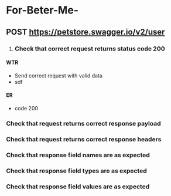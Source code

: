 # For-Beter-Me-

## POST https://petstore.swagger.io/v2/user

1. ### Check that correct request returns status code 200
#### WTR
* Send correct request with valid data
* sdf
#### ER
* code 200

### Check that request returns correct response payload

### Check that request returns correct response headers
### Check that response field names are as expected
### Check that response field types are as expected
### Check that response field values are as expected

